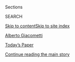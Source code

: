 <div id="app">

<div>

<div class="NYTAppHideMasthead css-zz1s19 e1suatyy0">

<div class="section css-ui9rw0 e1suatyy2">

<div class="css-11hrj97 er09x8g0">

<div class="css-6n7j50">

</div>

<span class="css-1dv1kvn">Sections</span>

<div class="css-10488qs">

<span class="css-1dv1kvn">SEARCH</span>

</div>

[Skip to content](#site-content)[Skip to site index](#site-index)

</div>

<div id="masthead-section-label" class="css-1fnb9ct eaxe0e00">

[Alberto
Giacometti](https://www.nytimes3xbfgragh.onion/topic/person/alberto-giacometti)

</div>

<div class="css-10698na e1huz5gh0">

</div>

</div>

<div id="masthead-bar-one" class="section hasLinks css-15hmgas e1csuq9d3">

<div class="css-uqyvli e1csuq9d0">

</div>

<div class="css-1uqjmks e1csuq9d1">

</div>

<div class="css-9e9ivx">

[](https://myaccount.nytimes3xbfgragh.onion/auth/login?response_type=cookie&client_id=vi)

</div>

<div class="css-1bvtpon e1csuq9d2">

[Today’s Paper](https://www.nytimes3xbfgragh.onion/section/todayspaper)

</div>

</div>

</div>

</div>

<div data-aria-hidden="false">

<div id="site-content" data-role="main">

<div class="css-1ffjgkm">

</div>

<div id="top-wrapper" class="css-15p45cc eaca97t0" type="top">

<div id="top-slug" class="css-19x0jxb eaca97t1" hidden="">

Advertisement

</div>

[Continue reading the main
story](#after-top)

<div class="ad top-wrapper" style="text-align:center;height:100%;display:block;min-height:90px">

<div id="top" class="place-ad" data-position="top" data-size-key="top">

</div>

</div>

<div id="after-top">

</div>

</div>

<div id="collection-Giacometti, Alberto" class="section css-15h4p1b e9abtgs0">

<div class="css-1j21atc e1svk9qx1">

<div class="css-fmiefx e1svk9qx2">

<div class="css-1hk7r2m eu54l5x0">

<div id="sponsor-wrapper" class="css-7a1pgi eaca97t0" type="sponsor" hidden="">

<div id="sponsor-slug" class="css-1l4mleb eaca97t1" hidden="">

Supported by

</div>

[Continue reading the main
story](#after-sponsor)

<div id="sponsor" class="ad sponsor-wrapper" style="text-align:left;height:100%;display:block">

</div>

<div id="after-sponsor">

</div>

</div>

</div>

### <span class="css-5xm8y ezz4tcd1">[Times Topics](/index.html)</span>

</div>

<div class="css-nfcc9b e1svk9qx3">

<div class="css-vl9dhg e1svk9qx5">

<div class="css-1nrhkj6 e1svk9qx6">

# Alberto Giacometti

<div class="follow-button-placeholder" data-collection-id="">

</div>

</div>

</div>

</div>

</div>

<div class="css-185go5a e1o5byef0">

<div class="css-15cbhtu">

  - [Latest](#stream-panel)
  - <span class="css-6n7j50">Search</span>
    <div class="control">
    <div class="label-container css-1dv1kvn">
    Search
    </div>
    <div class="css-wm4t3d">
    **<span id="clear-search-input" class="css-1dv1kvn">Clear this text
    input</span>
    </div>
    </div>
    <span class="css-1iovbfw"></span>

<div id="stream-panel" class="section css-8msx5b e1jz0cab1">

<div class="css-13mho3u">

1.  
    
    <div class="css-1cp3ece">
    
    <div class="css-1l4spti">
    
    [](/2019/11/07/magazine/women-art-celia-paul-cecily-brown.html)
    
    <div class="css-79elbk">
    
    ![](https://static01.graylady3jvrrxbe.onion/images/2019/11/10/magazine/10-mag-Celia-Paul/10-mag-Celia-Paul-thumbWide.jpg?quality=75&auto=webp&disable=upscale)
    
    </div>
    
    ### <span class="css-m70j1g">Feature</span>
    
    ## Can a Woman Who Is an Artist Ever Just Be an Artist?
    
    The lives of two painters, Celia Paul and Cecily Brown, tell very
    different stories about what it takes to thrive in a medium
    historically dominated by men.
    
    <div class="css-1nqbnmb ea5icrr0">
    
    By <span class="css-1n7hynb">Rachel
    Cusk</span>
    
    </div>
    
    </div>
    
    <div class="css-1lc2l26 e1xfvim33">
    
    </div>
    
    </div>

2.  
    
    <div class="css-1cp3ece">
    
    <div class="css-1l4spti">
    
    [](/2018/06/22/arts/design/impressionist-modern-auctions-london.html)
    
    <div class="css-79elbk">
    
    ![](https://static01.graylady3jvrrxbe.onion/images/2018/07/04/arts/04reyburn1/04reyburn1-thumbWide.jpg?quality=75&auto=webp&disable=upscale)
    
    </div>
    
    ## How Tastes Have Changed: ‘Imps and Mods’ Stutter at London Auctions
    
    Standout lots were few and far between at sales of Impressionist and
    modern works that finished 22 percent down compared with last year.
    
    <div class="css-1nqbnmb ea5icrr0">
    
    By <span class="css-1n7hynb">Scott
    Reyburn</span>
    
    </div>
    
    </div>
    
    <div class="css-1lc2l26 e1xfvim33">
    
    </div>
    
    </div>

3.  
    
    <div class="css-1cp3ece">
    
    <div class="css-1l4spti">
    
    [](/2018/06/15/t-magazine/karu-rugs-cecilia-vicuna-art-editors-picks.html)
    
    <div class="css-79elbk">
    
    ![](https://static01.graylady3jvrrxbe.onion/images/2018/06/15/t-magazine/15tmag-tel-slide-20B6/15tmag-tel-slide-20B6-thumbWide.jpg?quality=75&auto=webp&disable=upscale)
    
    </div>
    
    ### <span class="css-m70j1g">Things Editors Like</span>
    
    ## 6 Things T Editors Like Right Now
    
    A by-no-means exhaustive list of the things our editors (and a few
    contributors) find interesting on a given
    week.
    
    <div class="css-1nqbnmb ea5icrr0">
    
    </div>
    
    </div>
    
    <div class="css-1lc2l26 e1xfvim33">
    
    </div>
    
    </div>

4.  
    
    <div class="css-1cp3ece">
    
    <div class="css-1l4spti">
    
    [](/2018/06/12/arts/alberto-giacometti-francis-bacon-basel.html)
    
    <div class="css-79elbk">
    
    ![](https://static01.graylady3jvrrxbe.onion/images/2018/06/13/arts/13Giacometti-INYT1/13Giacometti-INYT1-thumbWide.jpg?quality=75&auto=webp&disable=upscale)
    
    </div>
    
    ## A Safe Haven for Giacometti’s Restored Studio
    
    A space opening this month in Paris will display the substantial
    holdings of the artist’s foundation and explore his influence on
    contemporary works.
    
    <div class="css-1nqbnmb ea5icrr0">
    
    By <span class="css-1n7hynb">Nazanin
    Lankarani</span>
    
    </div>
    
    </div>
    
    <div class="css-1lc2l26 e1xfvim33">
    
    </div>
    
    </div>

5.  
    
    <div class="css-1cp3ece">
    
    <div class="css-1l4spti">
    
    [](/2018/06/08/arts/new-york-philharmonic-summer-jam-alvin-ailey.html)
    
    <div class="css-79elbk">
    
    ![](https://static01.graylady3jvrrxbe.onion/images/2018/06/10/arts/10week-classical/merlin_135451038_46939ed0-6aef-467b-a04c-375f300d063b-thumbWide.jpg?quality=75&auto=webp&disable=upscale)
    
    </div>
    
    ## This Week: Philharmonic Concerts in the Parks, Summer Jam, Alvin Ailey
    
    The New York Philharmonic travels to the boroughs, Kendrick Lamar
    headlines a hip-hop festival and Alvin Ailey returns to Lincoln
    Center.
    
    <div class="css-1nqbnmb ea5icrr0">
    
    By <span class="css-1n7hynb">The New York
    Times</span>
    
    </div>
    
    </div>
    
    <div class="css-1lc2l26 e1xfvim33">
    
    </div>
    
    </div>

6.  
    
    <div class="css-1cp3ece">
    
    <div class="css-1l4spti">
    
    [](/2018/06/06/arts/design/giacometti-guggenheim-surrealism.html)
    
    <div class="css-79elbk">
    
    ![](https://static01.graylady3jvrrxbe.onion/images/2018/06/08/arts/08giacometti2/08giacometti2-thumbWide-v2.jpg?quality=75&auto=webp&disable=upscale)
    
    </div>
    
    ### <span class="css-m70j1g">Art Review</span>
    
    ## Giacometti: Beguiled by Thin Men and Women
    
    The Guggenheim mines the wide world of the Swiss sculptor — witty
    and dripping with sex, or looking into the abyss. There’s despair
    but humaneness, too.
    
    <div class="css-1nqbnmb ea5icrr0">
    
    By <span class="css-1n7hynb">Jason
    Farago</span>
    
    </div>
    
    </div>
    
    <div class="css-1lc2l26 e1xfvim33">
    
    </div>
    
    </div>

7.  
    
    <div class="css-1cp3ece">
    
    <div class="css-1l4spti">
    
    [](https://news.blogs.nytimes3xbfgragh.onion/2016/02/19/morning-agenda-kenneth-griffin-joins-top-rank-of-art-patrons/)
    
    ### <span class="css-m70j1g">News</span>
    
    ## Morning Agenda: Kenneth Griffin Joins Top Rank of Art Patrons
    
    Citigroup Chief Gets 27% Pay Raise | Dewey Case Leaves Troubling
    Questions
    
    <div class="css-1nqbnmb ea5icrr0">
    
    By <span class="css-1n7hynb">Amie
    Tsang</span>
    
    </div>
    
    </div>
    
    <div class="css-1lc2l26 e1xfvim33">
    
    </div>
    
    </div>

8.  
    
    <div class="css-1cp3ece">
    
    <div class="css-1l4spti">
    
    [](/2015/11/06/arts/design/soldier-spectre-shaman-an-alternate-history-at-moma.html)
    
    <div class="css-79elbk">
    
    ![](https://static01.graylady3jvrrxbe.onion/images/2015/11/06/arts/06FIG/06FIG-thumbWide.jpg?quality=75&auto=webp&disable=upscale)
    
    </div>
    
    ### <span class="css-m70j1g">Art Review</span>
    
    ## ‘Soldier, Spectre, Shaman,’ an Alternate History at MoMA
    
    The exhibition, drawn from the museum’s permanent collection,
    includes 30 or so artists, mostly European, who insisted on the
    primacy of the figure.
    
    <div class="css-1nqbnmb ea5icrr0">
    
    By <span class="css-1n7hynb">Jason
    Farago</span>
    
    </div>
    
    </div>
    
    <div class="css-1lc2l26 e1xfvim33">
    
    </div>
    
    </div>

9.  
    
    <div class="css-1cp3ece">
    
    <div class="css-1l4spti">
    
    [](/2015/10/22/arts/international/in-switzerland-culture-with-a-view-of-scenery-and-history.html)
    
    <div class="css-79elbk">
    
    ![](https://static01.graylady3jvrrxbe.onion/images/2015/10/22/arts/22iht-rartlugano-1/22iht-rartlugano-1-thumbWide.jpg?quality=75&auto=webp&disable=upscale)
    
    </div>
    
    ### <span class="css-m70j1g">The Art of Collecting</span>
    
    ## In Switzerland, Culture With a View of Scenery and History
    
    The idea of merging the art history of Lugano is reflected in a new
    cultural center’s inaugural exhibition: “Orizzonte Nord-Sud: Leading
    Figures of European Art North and South of the Alps.”
    
    <div class="css-1nqbnmb ea5icrr0">
    
    By <span class="css-1n7hynb">David
    Belcher</span>
    
    </div>
    
    </div>
    
    <div class="css-1lc2l26 e1xfvim33">
    
    </div>
    
    </div>

10. 
    
    <div class="css-1cp3ece">
    
    <div class="css-1l4spti">
    
    [](/2015/05/14/upshot/the-179-million-picasso-that-explains-global-inequality.html)
    
    <div class="css-79elbk">
    
    ![](https://static01.graylady3jvrrxbe.onion/images/2015/05/13/upshot/14UP-Filthy/14UP-Filthy-thumbWide.jpg?quality=75&auto=webp&disable=upscale)
    
    </div>
    
    ### <span class="css-m70j1g">Art Imitating Income</span>
    
    ## The $179 Million Picasso That Explains Global Inequality
    
    The supply of certain paintings is fixed, but the number of people
    with the riches to buy top-end art is rising.
    
    <div class="css-1nqbnmb ea5icrr0">
    
    By <span class="css-1n7hynb">Neil Irwin</span>
    
    </div>
    
    </div>
    
    <div class="css-1lc2l26 e1xfvim33">
    
    </div>
    
    </div>

<div class="css-13mho3u">

<div class="css-1t62hi8">

<div class="css-1stvaey">

Show
More

<div>

<div style="border:0;clip:rect(0 0 0 0);height:1px;margin:-1px;overflow:hidden;white-space:nowrap;padding:0;width:1px;position:absolute" data-role="log" data-aria-live="assertive">

</div>

<div style="border:0;clip:rect(0 0 0 0);height:1px;margin:-1px;overflow:hidden;white-space:nowrap;padding:0;width:1px;position:absolute" data-role="log" data-aria-live="assertive">

</div>

<div style="border:0;clip:rect(0 0 0 0);height:1px;margin:-1px;overflow:hidden;white-space:nowrap;padding:0;width:1px;position:absolute" data-role="log" data-aria-live="polite">

</div>

<div style="border:0;clip:rect(0 0 0 0);height:1px;margin:-1px;overflow:hidden;white-space:nowrap;padding:0;width:1px;position:absolute" data-role="log" data-aria-live="polite">

</div>

</div>

</div>

</div>

</div>

</div>

<div class="css-g6hk37 supplemental">

<div id="mid1-wrapper" class="css-10wkyv7 eaca97t0" type="lede">

<div id="mid1-slug" class="css-1tag3rd eaca97t1">

Advertisement

</div>

[Continue reading the main
story](#after-mid1)

<div id="mid1" class="ad mid1-wrapper" style="text-align:center;height:100%;display:block;min-height:250px">

</div>

<div id="after-mid1">

</div>

</div>

<div id="mktg-wrapper" class="css-oxle51 eaca97t0" type="mktg">

<div id="mktg-slug" class="css-1tag3rd eaca97t1">

Advertisement

</div>

[Continue reading the main
story](#after-mktg)

<div id="mktg" class="ad mktg-wrapper" style="text-align:center;height:100%;display:block">

</div>

<div id="after-mktg">

</div>

</div>

</div>

</div>

</div>

</div>

</div>

</div>

## Site Index

<div>

</div>

## Site Information Navigation

  - [© <span>2020</span> <span>The New York Times
    Company</span>](https://help.nytimes3xbfgragh.onion/hc/en-us/articles/115014792127-Copyright-notice)

<!-- end list -->

  - [NYTCo](https://www.nytco.com/)
  - [Contact
    Us](https://help.nytimes3xbfgragh.onion/hc/en-us/articles/115015385887-Contact-Us)
  - [Work with us](https://www.nytco.com/careers/)
  - [Advertise](https://nytmediakit.com/)
  - [T Brand Studio](http://www.tbrandstudio.com/)
  - [Your Ad
    Choices](https://www.nytimes3xbfgragh.onion/privacy/cookie-policy#how-do-i-manage-trackers)
  - [Privacy](https://www.nytimes3xbfgragh.onion/privacy)
  - [Terms of
    Service](https://help.nytimes3xbfgragh.onion/hc/en-us/articles/115014893428-Terms-of-service)
  - [Terms of
    Sale](https://help.nytimes3xbfgragh.onion/hc/en-us/articles/115014893968-Terms-of-sale)
  - [Site
    Map](https://spiderbites.nytimes3xbfgragh.onion)
  - [Help](https://help.nytimes3xbfgragh.onion/hc/en-us)
  - [Subscriptions](https://www.nytimes3xbfgragh.onion/subscription?campaignId=37WXW)

</div>

</div>
